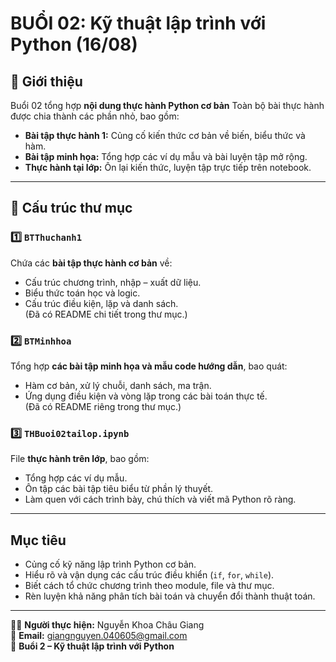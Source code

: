 # BUỔI 02: Kỹ thuật lập trình với Python (16/08)

## 📘 Giới thiệu
Buổi 02 tổng hợp **nội dung thực hành Python cơ bản** 
Toàn bộ bài thực hành được chia thành các phần nhỏ, bao gồm:
- **Bài tập thực hành 1:** Củng cố kiến thức cơ bản về biến, biểu thức và hàm.  
- **Bài tập minh họa:** Tổng hợp các ví dụ mẫu và bài luyện tập mở rộng.  
- **Thực hành tại lớp:** Ôn lại kiến thức, luyện tập trực tiếp trên notebook.

---

## 📂 Cấu trúc thư mục

### 1️⃣ `BTThuchanh1`
Chứa các **bài tập thực hành cơ bản** về:
- Cấu trúc chương trình, nhập – xuất dữ liệu.  
- Biểu thức toán học và logic.  
- Cấu trúc điều kiện, lặp và danh sách.  
(Đã có README chi tiết trong thư mục.)

### 2️⃣ `BTMinhhoa`
Tổng hợp **các bài tập minh họa và mẫu code hướng dẫn**, bao quát:
- Hàm cơ bản, xử lý chuỗi, danh sách, ma trận.  
- Ứng dụng điều kiện và vòng lặp trong các bài toán thực tế.  
(Đã có README riêng trong thư mục.)

### 3️⃣ `THBuoi02tailop.ipynb`
File **thực hành trên lớp**, bao gồm:
- Tổng hợp các ví dụ mẫu.  
- Ôn tập các bài tập tiêu biểu từ phần lý thuyết.  
- Làm quen với cách trình bày, chú thích và viết mã Python rõ ràng.

---

## Mục tiêu
- Củng cố kỹ năng lập trình Python cơ bản.  
- Hiểu rõ và vận dụng các cấu trúc điều khiển (`if`, `for`, `while`).  
- Biết cách tổ chức chương trình theo module, file và thư mục.  
- Rèn luyện khả năng phân tích bài toán và chuyển đổi thành thuật toán.
  
---

👩‍💻 **Người thực hiện:** Nguyễn Khoa Châu Giang  
📧 **Email:** giangnguyen.040605@gmail.com  
📅 **Buổi 2 – Kỹ thuật lập trình với Python**


